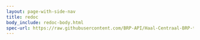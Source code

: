 ```yaml
---
layout: page-with-side-nav
title: redoc
body_include: redoc-body.html
spec-url: https://raw.githubusercontent.com/BRP-API/Haal-Centraal-BRP-tabellen-bevragen/master/specificatie/genereervariant/openapi.yaml
---
```

<redoc spec-url='{{ page.spec-url}}'></redoc>